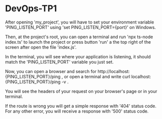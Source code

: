 # DevOps-TP1
After opening 'my_project', you will have to set your environment variable 'PING_LISTEN_PORT' using 
'set PING_LISTEN_PORT={port}'
on Windows.

Then, at the project's root, you can open a terminal and run 
'npx ts-node index.ts'
 to launch the project or press button 'run' a the top right of the screen after open the file 'index.js'.  

In the terminal, you will see where your application is listening, it should match the 'PING_LISTEN_PORT' variable you just set.

Now, you can open a browser and search for 
http://localhost:{PING_LISTEN_PORT}/ping
, or open a terminal and write 
curl localhost:{PING_LISTEN_PORT}/ping -v
.

You will see the headers of your request on your browser's page or in your terminal.

If the route is wrong you will get a simple response with '404' status code. For any other error, you will receive a response with '500' status code.
